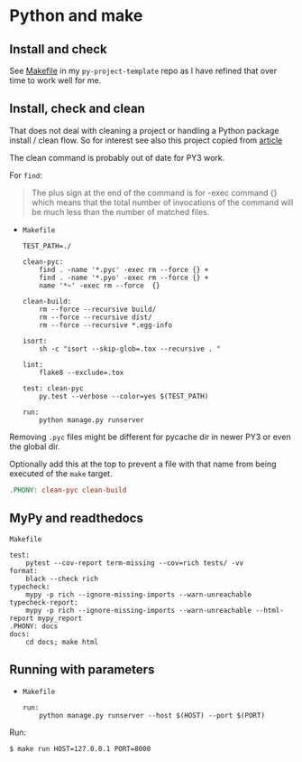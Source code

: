 # Python and make


## Install and check


See [Makefile](https://github.com/MichaelCurrin/py-project-template/blob/master/Makefile) in my `py-project-template` repo as I have refined that over time to work well for me.



## Install, check and clean 

That does not deal with cleaning a project or handling a Python package install / clean flow. So for interest see also this project copied from [article](https://krzysztofzuraw.com/blog/2016/makefiles-in-python-projects.html)

The clean command is probably out of date for PY3 work.

For `find`:

> The plus sign at the end of the command is for -exec command {} which means that the total number of invocations of the command will be much less than the number of matched files.

- `Makefile`
    ```make
    TEST_PATH=./

    clean-pyc:
        find . -name '*.pyc' -exec rm --force {} +
        find . -name '*.pyo' -exec rm --force {} +
        name '*~' -exec rm --force  {}

    clean-build:
        rm --force --recursive build/
        rm --force --recursive dist/
        rm --force --recursive *.egg-info

    isort:
        sh -c "isort --skip-glob=.tox --recursive . "

    lint:
        flake8 --exclude=.tox

    test: clean-pyc
        py.test --verbose --color=yes $(TEST_PATH)

    run:
        python manage.py runserver
    ```

Removing `.pyc` files might be different for pycache dir in newer PY3 or even the global dir.

Optionally add this at the top to prevent a file with that name from being executed of the `make` target.

```mk
.PHONY: clean-pyc clean-build
```


## MyPy and readthedocs 

`Makefile`
```make
test:
	pytest --cov-report term-missing --cov=rich tests/ -vv
format:
	black --check rich
typecheck:
	mypy -p rich --ignore-missing-imports --warn-unreachable
typecheck-report:
	mypy -p rich --ignore-missing-imports --warn-unreachable --html-report mypy_report
.PHONY: docs
docs:
	cd docs; make html
```

## Running with parameters

- `Makefile`
    ```make
    run:
        python manage.py runserver --host $(HOST) --port $(PORT)
    ```

Run:

```sh
$ make run HOST=127.0.0.1 PORT=8000
```
